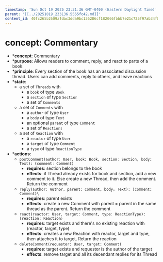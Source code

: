 ```yaml
---
timestamp: 'Sun Oct 19 2025 23:31:36 GMT-0400 (Eastern Daylight Time)'
parent: '[[../20251019_233136.5555fc42.md]]'
content_id: 40fc265b2609afdac3dda9bc136286cf182066fbbb7e21c725f97ab34f880170
---
```


# concept: Commentary

* \***concept**: Commentary
* \***purpose**: Allows readers to comment, reply, and react to parts of a book
* \***principle**: Every section of the book has an associated discussion thread. Users can add comments, reply to others, and leave reactions
* \***state**:
  * a set of `Threads` with
    * a `book` of type `Book`
    * a `section` of type `Section`
    * a set of `Comments`
  * a set of `Comments` with
    * a `author` of type `User`
    * a `body` of type `Text`
    * an optional `parent` of type `Comment`
    * a set of `Reactions`
  * a set of `Reaction` with
    * a `reactor` of type `User`
    * a `target` of type `Comment`
    * a `type` of type `ReactionType`
* \***actions**:
  * `postComment(author: User, book: Book, section: Section, body: Text): (comment: Comment)`
    * **requires**: section belongs to the book
    * **effects**: if Thread already exists for book and section, add a new comment to it. Else create a new Thread, then add the comment. Return the comment
  * `reply(author: Author, parent: Comment, body; Text): (comment: Comment)\`
    * **requires**: parent exists
    * **effects**: create a new Comment with parent = parent in the same thread as the parent. Return the comment
  * `react(reactor: User, target: Comment, type: ReactionType): (reaction: Reaction)`
    * **requires**: target exists and there's no existing reaction with (reactor, target, type)
    * **effects**: creates a new Reaction with reactor, target and type, then attaches it to target. Return the reaction
  * `deleteComment(requestor: User, target: Comment)`
    * **requires**: target exists and requestor is the author of the target
    * **effects**: remove target and all its decendant replies for its Thread
